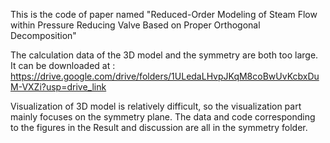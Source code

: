 This is the code of paper named "Reduced-Order Modeling of Steam Flow within Pressure Reducing Valve Based on Proper Orthogonal Decomposition"

The calculation data of the 3D model and the symmetry are both too large. It can be downloaded at : https://drive.google.com/drive/folders/1ULedaLHvpJKqM8coBwUvKcbxDuM-VXZi?usp=drive_link

Visualization of 3D model is relatively difficult, so the visualization part mainly focuses on the symmetry plane. The data and code corresponding to the figures in the Result and discussion are all in the symmetry folder.
